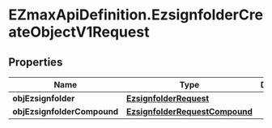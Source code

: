 # EZmaxApiDefinition.EzsignfolderCreateObjectV1Request

## Properties

Name | Type | Description | Notes
------------ | ------------- | ------------- | -------------
**objEzsignfolder** | [**EzsignfolderRequest**](EzsignfolderRequest.md) |  | [optional] 
**objEzsignfolderCompound** | [**EzsignfolderRequestCompound**](EzsignfolderRequestCompound.md) |  | [optional] 


